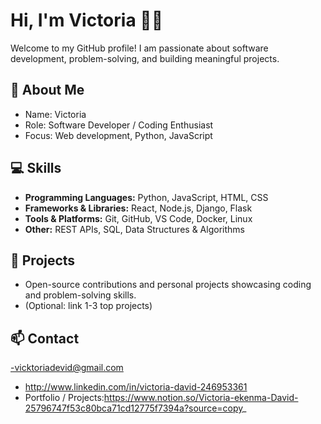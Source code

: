 # Hi, I'm Victoria 👩‍💻

Welcome to my GitHub profile! I am passionate about software development, problem-solving, and building meaningful projects.

## 🔹 About Me
- Name: Victoria
- Role: Software Developer / Coding Enthusiast
- Focus: Web development, Python, JavaScript

## 💻 Skills
- **Programming Languages:** Python, JavaScript, HTML, CSS
- **Frameworks & Libraries:** React, Node.js, Django, Flask
- **Tools & Platforms:** Git, GitHub, VS Code, Docker, Linux
- **Other:** REST APIs, SQL, Data Structures & Algorithms

## 📂 Projects
- Open-source contributions and personal projects showcasing coding and problem-solving skills.
- (Optional: link 1-3 top projects)

## 📫 Contact
-vicktoriadevid@gmail.com
- http://www.linkedin.com/in/victoria-david-246953361  
- Portfolio / Projects:https://www.notion.so/Victoria-ekenma-David-25796747f53c80bca71cd12775f7394a?source=copy_
  
